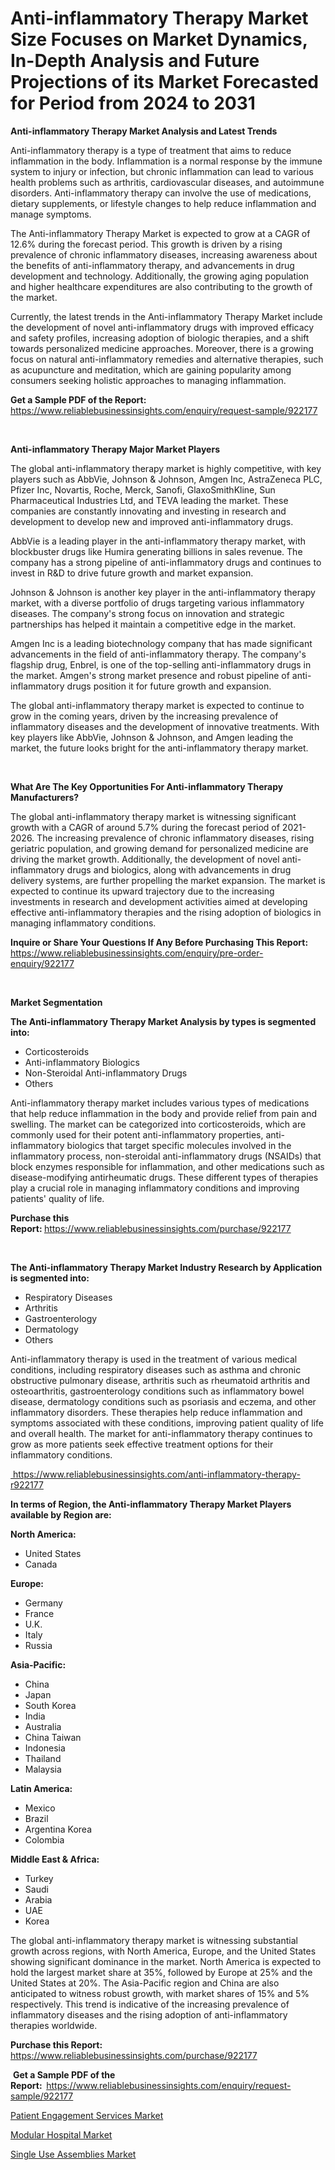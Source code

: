 <p><h1>Anti-inflammatory Therapy Market Size Focuses on Market Dynamics, In-Depth Analysis and Future Projections of its Market Forecasted for Period from 2024 to 2031</h1></p><p><strong>Anti-inflammatory Therapy Market Analysis and Latest Trends</strong></p>
<p><p>Anti-inflammatory therapy is a type of treatment that aims to reduce inflammation in the body. Inflammation is a normal response by the immune system to injury or infection, but chronic inflammation can lead to various health problems such as arthritis, cardiovascular diseases, and autoimmune disorders. Anti-inflammatory therapy can involve the use of medications, dietary supplements, or lifestyle changes to help reduce inflammation and manage symptoms.</p><p>The Anti-inflammatory Therapy Market is expected to grow at a CAGR of 12.6% during the forecast period. This growth is driven by a rising prevalence of chronic inflammatory diseases, increasing awareness about the benefits of anti-inflammatory therapy, and advancements in drug development and technology. Additionally, the growing aging population and higher healthcare expenditures are also contributing to the growth of the market.</p><p>Currently, the latest trends in the Anti-inflammatory Therapy Market include the development of novel anti-inflammatory drugs with improved efficacy and safety profiles, increasing adoption of biologic therapies, and a shift towards personalized medicine approaches. Moreover, there is a growing focus on natural anti-inflammatory remedies and alternative therapies, such as acupuncture and meditation, which are gaining popularity among consumers seeking holistic approaches to managing inflammation.</p></p>
<p><strong>Get a Sample PDF of the Report:&nbsp;</strong> <a href="https://www.reliablebusinessinsights.com/enquiry/request-sample/922177">https://www.reliablebusinessinsights.com/enquiry/request-sample/922177</a></p>
<p>&nbsp;</p>
<p><strong>Anti-inflammatory Therapy Major Market Players</strong></p>
<p><p>The global anti-inflammatory therapy market is highly competitive, with key players such as AbbVie, Johnson & Johnson, Amgen Inc, AstraZeneca PLC, Pfizer Inc, Novartis, Roche, Merck, Sanofi, GlaxoSmithKline, Sun Pharmaceutical Industries Ltd, and TEVA leading the market. These companies are constantly innovating and investing in research and development to develop new and improved anti-inflammatory drugs.</p><p>AbbVie is a leading player in the anti-inflammatory therapy market, with blockbuster drugs like Humira generating billions in sales revenue. The company has a strong pipeline of anti-inflammatory drugs and continues to invest in R&D to drive future growth and market expansion.</p><p>Johnson & Johnson is another key player in the anti-inflammatory therapy market, with a diverse portfolio of drugs targeting various inflammatory diseases. The company's strong focus on innovation and strategic partnerships has helped it maintain a competitive edge in the market.</p><p>Amgen Inc is a leading biotechnology company that has made significant advancements in the field of anti-inflammatory therapy. The company's flagship drug, Enbrel, is one of the top-selling anti-inflammatory drugs in the market. Amgen's strong market presence and robust pipeline of anti-inflammatory drugs position it for future growth and expansion.</p><p>The global anti-inflammatory therapy market is expected to continue to grow in the coming years, driven by the increasing prevalence of inflammatory diseases and the development of innovative treatments. With key players like AbbVie, Johnson & Johnson, and Amgen leading the market, the future looks bright for the anti-inflammatory therapy market.</p></p>
<p>&nbsp;</p>
<p><strong>What Are The Key Opportunities For Anti-inflammatory Therapy Manufacturers?</strong></p>
<p><p>The global anti-inflammatory therapy market is witnessing significant growth with a CAGR of around 5.7% during the forecast period of 2021-2026. The increasing prevalence of chronic inflammatory diseases, rising geriatric population, and growing demand for personalized medicine are driving the market growth. Additionally, the development of novel anti-inflammatory drugs and biologics, along with advancements in drug delivery systems, are further propelling the market expansion. The market is expected to continue its upward trajectory due to the increasing investments in research and development activities aimed at developing effective anti-inflammatory therapies and the rising adoption of biologics in managing inflammatory conditions.</p></p>
<p><strong>Inquire or Share Your Questions If Any Before Purchasing This Report:</strong> <a href="https://www.reliablebusinessinsights.com/enquiry/pre-order-enquiry/922177">https://www.reliablebusinessinsights.com/enquiry/pre-order-enquiry/922177</a></p>
<p>&nbsp;</p>
<p><strong>Market Segmentation</strong></p>
<p><strong>The Anti-inflammatory Therapy Market Analysis by types is segmented into:</strong></p>
<p><ul><li>Corticosteroids</li><li>Anti-inflammatory Biologics</li><li>Non-Steroidal Anti-inflammatory Drugs</li><li>Others</li></ul></p>
<p><p>Anti-inflammatory therapy market includes various types of medications that help reduce inflammation in the body and provide relief from pain and swelling. The market can be categorized into corticosteroids, which are commonly used for their potent anti-inflammatory properties, anti-inflammatory biologics that target specific molecules involved in the inflammatory process, non-steroidal anti-inflammatory drugs (NSAIDs) that block enzymes responsible for inflammation, and other medications such as disease-modifying antirheumatic drugs. These different types of therapies play a crucial role in managing inflammatory conditions and improving patients' quality of life.</p></p>
<p><strong>Purchase this Report:&nbsp;</strong><a href="https://www.reliablebusinessinsights.com/purchase/922177">https://www.reliablebusinessinsights.com/purchase/922177</a></p>
<p>&nbsp;</p>
<p><strong>The Anti-inflammatory Therapy Market Industry Research by Application is segmented into:</strong></p>
<p><ul><li>Respiratory Diseases</li><li>Arthritis</li><li>Gastroenterology</li><li>Dermatology</li><li>Others</li></ul></p>
<p><p>Anti-inflammatory therapy is used in the treatment of various medical conditions, including respiratory diseases such as asthma and chronic obstructive pulmonary disease, arthritis such as rheumatoid arthritis and osteoarthritis, gastroenterology conditions such as inflammatory bowel disease, dermatology conditions such as psoriasis and eczema, and other inflammatory disorders. These therapies help reduce inflammation and symptoms associated with these conditions, improving patient quality of life and overall health. The market for anti-inflammatory therapy continues to grow as more patients seek effective treatment options for their inflammatory conditions.</p></p>
<p><a href="https://www.reliablebusinessinsights.com/anti-inflammatory-therapy-r922177">&nbsp;https://www.reliablebusinessinsights.com/anti-inflammatory-therapy-r922177</a></p>
<p><strong>In terms of Region, the Anti-inflammatory Therapy Market Players available by Region are:</strong></p>
<p>
    <p> <strong> North America: </strong>
        <ul>
            <li>United States</li>
            <li>Canada</li>
        </ul>
        </p> 
    <p> <strong> Europe: </strong>
        <ul>
            <li>Germany</li>
            <li>France</li>
            <li>U.K.</li>
            <li>Italy</li>
            <li>Russia</li>
        </ul>
        </p> 
    <p> <strong> Asia-Pacific: </strong>
        <ul>
            <li>China</li>
            <li>Japan</li>
            <li>South Korea</li>
            <li>India</li>
            <li>Australia</li>
            <li>China Taiwan</li>
            <li>Indonesia</li>
            <li>Thailand</li>
            <li>Malaysia</li>
        </ul>
        </p> 
    <p> <strong> Latin America: </strong>
        <ul>
            <li>Mexico</li>
            <li>Brazil</li>
            <li>Argentina Korea</li>
            <li>Colombia</li>
        </ul>
        </p> 
    <p> <strong> Middle East & Africa: </strong>
        <ul>
            <li>Turkey</li>
            <li>Saudi</li>
            <li>Arabia</li>
            <li>UAE</li>
            <li>Korea</li>
        </ul>
    </p>
    </p>
<p><p>The global anti-inflammatory therapy market is witnessing substantial growth across regions, with North America, Europe, and the United States showing significant dominance in the market. North America is expected to hold the largest market share at 35%, followed by Europe at 25% and the United States at 20%. The Asia-Pacific region and China are also anticipated to witness robust growth, with market shares of 15% and 5% respectively. This trend is indicative of the increasing prevalence of inflammatory diseases and the rising adoption of anti-inflammatory therapies worldwide.</p></p>
<p><strong>Purchase this Report: </strong><a href="https://www.reliablebusinessinsights.com/purchase/922177">https://www.reliablebusinessinsights.com/purchase/922177</a></p>
<p>&nbsp;<strong>Get a Sample PDF of the Report:&nbsp;&nbsp;</strong><a href="https://www.reliablebusinessinsights.com/enquiry/request-sample/922177">https://www.reliablebusinessinsights.com/enquiry/request-sample/922177</a></p>
<p><strong></strong></p>
<p><p><a href="https://github.com/jsmusil/Market-Research-Report-List-4/blob/main/patient-engagement-services-market.md">Patient Engagement Services Market</a></p><p><a href="https://view.publitas.com/reportprime-1/navigating-the-global-modular-hospital-market-landscape-trends-forecasts-and-impact-analysis-2024-2031-covered-in-144-pages/">Modular Hospital Market</a></p><p><a href="https://github.com/bmorecock/Market-Research-Report-List-4/blob/main/single-use-assemblies-market.md">Single Use Assemblies Market</a></p></p>